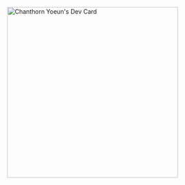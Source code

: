 <a href="https://app.daily.dev/chanthornyoeun">
    <img
        src="https://api.daily.dev/devcards/b401f18f6b0a438f87c5d664e43cd74b.png?r=afp"
        width="400"
        alt="Chanthorn Yoeun's Dev Card"
    />
</a>

